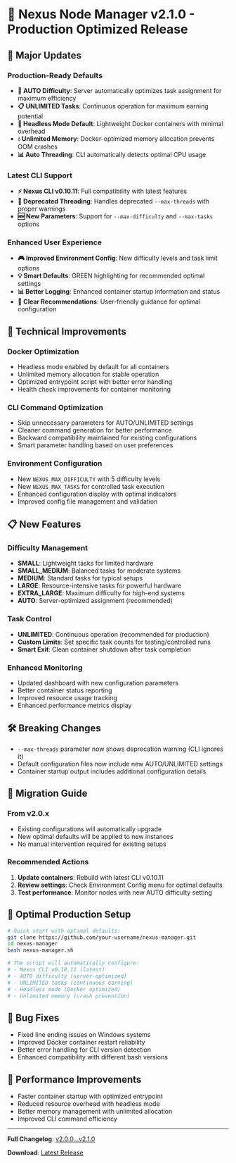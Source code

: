 # 🚀 Nexus Node Manager v2.1.0 - Production Optimized Release

## 🎯 **Major Updates**

### **Production-Ready Defaults**
- **🎯 AUTO Difficulty**: Server automatically optimizes task assignment for maximum efficiency
- **📋 UNLIMITED Tasks**: Continuous operation for maximum earning potential  
- **🚀 Headless Mode Default**: Lightweight Docker containers with minimal overhead
- **💧 Unlimited Memory**: Docker-optimized memory allocation prevents OOM crashes
- **📊 Auto Threading**: CLI automatically detects optimal CPU usage

### **Latest CLI Support** 
- **⚡ Nexus CLI v0.10.11**: Full compatibility with latest features
- **🔧 Deprecated Threading**: Handles deprecated `--max-threads` with proper warnings
- **🆕 New Parameters**: Support for `--max-difficulty` and `--max-tasks` options

### **Enhanced User Experience**
- **🎮 Improved Environment Config**: New difficulty levels and task limit options
- **💡 Smart Defaults**: GREEN highlighting for recommended optimal settings
- **📊 Better Logging**: Enhanced container startup information and status
- **🎯 Clear Recommendations**: User-friendly guidance for optimal configuration

## 🔧 **Technical Improvements**

### **Docker Optimization**
- Headless mode enabled by default for all containers
- Unlimited memory allocation for stable operation
- Optimized entrypoint script with better error handling
- Health check improvements for container monitoring

### **CLI Command Optimization**
- Skip unnecessary parameters for AUTO/UNLIMITED settings
- Cleaner command generation for better performance
- Backward compatibility maintained for existing configurations
- Smart parameter handling based on user preferences

### **Environment Configuration**
- New `NEXUS_MAX_DIFFICULTY` with 5 difficulty levels
- New `NEXUS_MAX_TASKS` for controlled task execution
- Enhanced configuration display with optimal indicators
- Improved config file management and validation

## 📋 **New Features**

### **Difficulty Management**
- **SMALL**: Lightweight tasks for limited hardware
- **SMALL_MEDIUM**: Balanced tasks for moderate systems  
- **MEDIUM**: Standard tasks for typical setups
- **LARGE**: Resource-intensive tasks for powerful hardware
- **EXTRA_LARGE**: Maximum difficulty for high-end systems
- **AUTO**: Server-optimized assignment (recommended)

### **Task Control**
- **UNLIMITED**: Continuous operation (recommended for production)
- **Custom Limits**: Set specific task counts for testing/controlled runs
- **Smart Exit**: Clean container shutdown after task completion

### **Enhanced Monitoring**
- Updated dashboard with new configuration parameters
- Better container status reporting
- Improved resource usage tracking
- Enhanced performance metrics display

## 🛠️ **Breaking Changes**
- `--max-threads` parameter now shows deprecation warning (CLI ignores it)
- Default configuration files now include new AUTO/UNLIMITED settings
- Container startup output includes additional configuration details

## 🔄 **Migration Guide**

### **From v2.0.x**
- Existing configurations will automatically upgrade
- New optimal defaults will be applied to new instances
- No manual intervention required for existing setups

### **Recommended Actions**
1. **Update containers**: Rebuild with latest CLI v0.10.11
2. **Review settings**: Check Environment Config menu for optimal defaults
3. **Test performance**: Monitor nodes with new AUTO difficulty setting

## 🎯 **Optimal Production Setup**

```bash
# Quick start with optimal defaults:
git clone https://github.com/your-username/nexus-manager.git
cd nexus-manager
bash nexus-manager.sh

# The script will automatically configure:
# - Nexus CLI v0.10.11 (latest)
# - AUTO difficulty (server-optimized)
# - UNLIMITED tasks (continuous earning)
# - Headless mode (Docker optimized)
# - Unlimited memory (crash prevention)
```

## 🐛 **Bug Fixes**
- Fixed line ending issues on Windows systems
- Improved Docker container restart reliability
- Better error handling for CLI version detection
- Enhanced compatibility with different bash versions

## 🚀 **Performance Improvements**
- Faster container startup with optimized entrypoint
- Reduced resource overhead with headless mode
- Better memory management with unlimited allocation
- Improved CLI command efficiency

---

**Full Changelog**: [v2.0.0...v2.1.0](https://github.com/your-username/nexus-manager/compare/v2.0.0...v2.1.0)

**Download**: [Latest Release](https://github.com/your-username/nexus-manager/releases/latest)